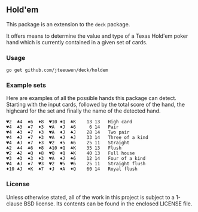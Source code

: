 ## Hold'em

This package is an extension to the `deck` package.

It offers means to determine the value and type of a Texas Hold'em poker
hand which is currently contained in a given set of cards.


### Usage

    go get github.com/jteeuwen/deck/holdem


### Example sets

Here are examples of all the possible hands this package can detect.
Starting with the input cards, followed by the total score of the hand,
the highcard for the set and finally the name of the detected hand.


	♥2  ♣4  ♠6  ♦8  ♥10 ♦Q  ♣K    13 13   High card
	♥4  ♣3  ♠7  ♦3  ♥A  ♦J  ♣6     6 14   Pair
	♥4  ♣3  ♠7  ♦3  ♥A  ♦J  ♣J    28 14   Two pair
	♥4  ♣J  ♠7  ♦3  ♥A  ♦J  ♣J    33 14   Three of a kind
	♥4  ♣J  ♠7  ♦3  ♥2  ♦5  ♣6    25 11   Straight
	♣2  ♣4  ♣6  ♦8  ♣10 ♦Q  ♣K    35 13   Flush
	♥2  ♣2  ♠Q  ♦8  ♥Q  ♦Q  ♣K    40 13   Full house
	♥3  ♣3  ♠3  ♦3  ♥A  ♦J  ♣6    12 14   Four of a kind
	♥4  ♣J  ♠7  ♥3  ♥2  ♥5  ♥6    25 11   Straight flush
	♦10 ♣J  ♦K  ♠7  ♦J  ♦A  ♦Q    60 14   Royal flush



### License

Unless otherwise stated, all of the work in this project is subject to a
1-clause BSD license. Its contents can be found in the enclosed LICENSE file.

